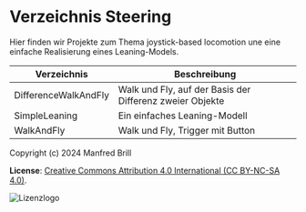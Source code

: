 # Verzeichnis Steering

Hier finden wir Projekte zum Thema joystick-based locomotion
une eine einfache Realisierung eines Leaning-Models.



| Verzeichnis          | Beschreibung    |
| -------------        | ---------- | 
| DifferenceWalkAndFly | Walk und Fly, auf der Basis der Differenz zweier Objekte|
| SimpleLeaning        | Ein einfaches Leaning-Modell |
| WalkAndFly           | Walk und Fly, Trigger mit Button|



Copyright (c) 2024 Manfred Brill

**License**: [Creative Commons Attribution 4.0 International (CC BY-NC-SA 4.0)](https://creativecommons.org/licenses/by-nc-sa/4.0/).  

![Lizenzlogo](https://licensebuttons.net/l/by-nc-sa/3.0/de/88x31.png)
